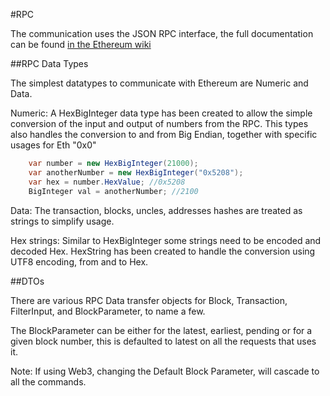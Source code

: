 #RPC

The communication uses the JSON RPC interface, the full documentation can be found [in the Ethereum wiki](https://github.com/ethereum/wiki/wiki/JSON-RPC)

##RPC Data Types

The simplest datatypes to communicate with Ethereum are Numeric and Data.

Numeric: A HexBigInteger data type has been created to allow the simple conversion of the input and output of numbers from the RPC.
This types also handles the conversion to and from Big Endian, together with specific usages for Eth "0x0"

```csharp
    var number = new HexBigInteger(21000);
    var anotherNumber = new HexBigInteger("0x5208");
    var hex = number.HexValue; //0x5208
    BigInteger val = anotherNumber; //2100
```

Data: The transaction, blocks, uncles, addresses hashes are treated as strings to simplify usage.

Hex strings: Similar to HexBigInteger some strings need to be encoded and decoded Hex. HexString has been created to handle the conversion using UTF8 encoding, from and to Hex.

##DTOs

There are various RPC Data transfer objects for Block, Transaction, FilterInput, and BlockParameter, to name a few.

The BlockParameter can be either for the latest, earliest, pending or for a given block number, this is defaulted to latest on all the requests that uses it. 

Note: If using Web3, changing the Default Block Parameter, will cascade to all the commands.
